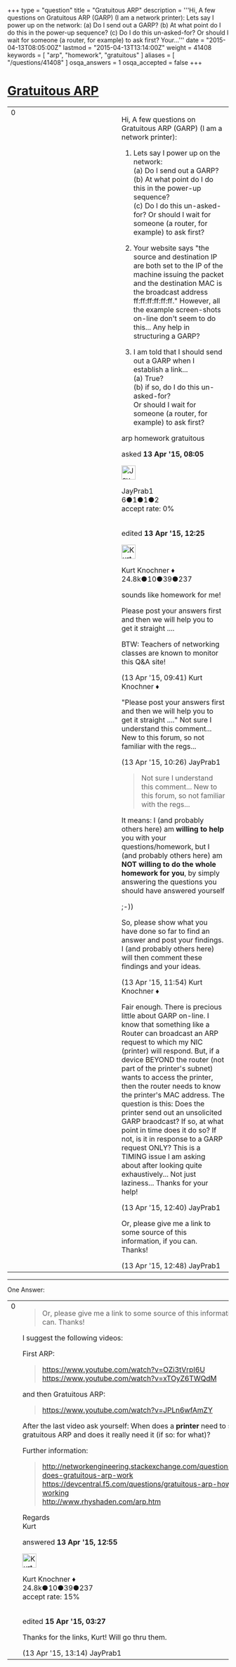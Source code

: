 +++
type = "question"
title = "Gratuitous ARP"
description = '''Hi, A few questions on Gratuitous ARP (GARP) (I am a network printer):   Lets say I power up on the network:  (a) Do I send out a GARP?  (b) At what point do I do this in the power-up sequence?  (c) Do I do this un-asked-for? Or should I wait for someone (a router, for example) to ask first?    Your...'''
date = "2015-04-13T08:05:00Z"
lastmod = "2015-04-13T13:14:00Z"
weight = 41408
keywords = [ "arp", "homework", "gratuitous" ]
aliases = [ "/questions/41408" ]
osqa_answers = 1
osqa_accepted = false
+++

<div class="headNormal">

# [Gratuitous ARP](/questions/41408/gratuitous-arp)

</div>

<div id="main-body">

<div id="askform">

<table id="question-table" style="width:100%;"><colgroup><col style="width: 50%" /><col style="width: 50%" /></colgroup><tbody><tr class="odd"><td style="width: 30px; vertical-align: top"><div class="vote-buttons"><span id="post-41408-upvote" class="ajax-command post-vote up" rel="nofollow" title="I like this post (click again to cancel)"> </span><div id="post-41408-score" class="post-score" title="current number of votes">0</div><span id="post-41408-downvote" class="ajax-command post-vote down" rel="nofollow" title="I dont like this post (click again to cancel)"> </span> <span id="favorite-mark" class="ajax-command favorite-mark" rel="nofollow" title="mark/unmark this question as favorite (click again to cancel)"> </span><div id="favorite-count" class="favorite-count"></div></div></td><td><div id="item-right"><div class="question-body"><p>Hi, A few questions on Gratuitous ARP (GARP) (I am a network printer):</p><ol><li><p>Lets say I power up on the network:<br />
(a) Do I send out a GARP?<br />
(b) At what point do I do this in the power-up sequence?<br />
(c) Do I do this un-asked-for? Or should I wait for someone (a router, for example) to ask first?<br />
</p></li><li><p>Your website says "the source and destination IP are both set to the IP of the machine issuing the packet and the destination MAC is the broadcast address ff:ff:ff:ff:ff:ff." However, all the example screen-shots on-line don't seem to do this... Any help in structuring a GARP?</p></li><li><p>I am told that I should send out a GARP when I establish a link...<br />
(a) True?<br />
(b) if so, do I do this un-asked-for?<br />
Or should I wait for someone (a router, for example) to ask first?<br />
</p></li></ol></div><div id="question-tags" class="tags-container tags"><span class="post-tag tag-link-arp" rel="tag" title="see questions tagged &#39;arp&#39;">arp</span> <span class="post-tag tag-link-homework" rel="tag" title="see questions tagged &#39;homework&#39;">homework</span> <span class="post-tag tag-link-gratuitous" rel="tag" title="see questions tagged &#39;gratuitous&#39;">gratuitous</span></div><div id="question-controls" class="post-controls"></div><div class="post-update-info-container"><div class="post-update-info post-update-info-user"><p>asked <strong>13 Apr '15, 08:05</strong></p><img src="https://secure.gravatar.com/avatar/e9e05fc7c9eeb7212b6f17c6a7bdf356?s=32&amp;d=identicon&amp;r=g" class="gravatar" width="32" height="32" alt="JayPrab1&#39;s gravatar image" /><p><span>JayPrab1</span><br />
<span class="score" title="6 reputation points">6</span><span title="1 badges"><span class="badge1">●</span><span class="badgecount">1</span></span><span title="1 badges"><span class="silver">●</span><span class="badgecount">1</span></span><span title="2 badges"><span class="bronze">●</span><span class="badgecount">2</span></span><br />
<span class="accept_rate" title="Rate of the user&#39;s accepted answers">accept rate:</span> <span title="JayPrab1 has no accepted answers">0%</span> </br></br></p></div><div class="post-update-info post-update-info-edited"><p><span> edited <strong>13 Apr '15, 12:25</strong> </span></p><img src="https://secure.gravatar.com/avatar/23b7bf5b13bc2c98b2e8aa9869ca5d75?s=32&amp;d=identicon&amp;r=g" class="gravatar" width="32" height="32" alt="Kurt%20Knochner&#39;s gravatar image" /><p><span>Kurt Knochner ♦</span><br />
<span class="score" title="24767 reputation points"><span>24.8k</span></span><span title="10 badges"><span class="badge1">●</span><span class="badgecount">10</span></span><span title="39 badges"><span class="silver">●</span><span class="badgecount">39</span></span><span title="237 badges"><span class="bronze">●</span><span class="badgecount">237</span></span></br></p></div></div><div id="comments-container-41408" class="comments-container"><span id="41409"></span><div id="comment-41409" class="comment"><div id="post-41409-score" class="comment-score"></div><div class="comment-text"><p>sounds like homework for me!</p><p>Please post your answers first and then we will help you to get it straight ....</p><p>BTW: Teachers of networking classes are known to monitor this Q&amp;A site!</p></div><div id="comment-41409-info" class="comment-info"><span class="comment-age">(13 Apr '15, 09:41)</span> <span class="comment-user userinfo">Kurt Knochner ♦</span></div></div><span id="41410"></span><div id="comment-41410" class="comment"><div id="post-41410-score" class="comment-score"></div><div class="comment-text"><p>"Please post your answers first and then we will help you to get it straight ...." Not sure I understand this comment... New to this forum, so not familiar with the regs...</p></div><div id="comment-41410-info" class="comment-info"><span class="comment-age">(13 Apr '15, 10:26)</span> <span class="comment-user userinfo">JayPrab1</span></div></div><span id="41411"></span><div id="comment-41411" class="comment"><div id="post-41411-score" class="comment-score"></div><div class="comment-text"><blockquote><p>Not sure I understand this comment... New to this forum, so not familiar with the regs...</p></blockquote><p>It means: I (and probably others here) am <strong>willing to help</strong> you with your questions/homework, but I (and probably others here) am <strong>NOT willing to do the whole homework for you</strong>, by simply answering the questions you should have answered yourself</p><p>;-))</p><p>So, please show what you have done so far to find an answer and post your findings. I (and probably others here) will then comment these findings and your ideas.</p></div><div id="comment-41411-info" class="comment-info"><span class="comment-age">(13 Apr '15, 11:54)</span> <span class="comment-user userinfo">Kurt Knochner ♦</span></div></div><span id="41413"></span><div id="comment-41413" class="comment"><div id="post-41413-score" class="comment-score"></div><div class="comment-text"><p>Fair enough. There is precious little about GARP on-line. I know that something like a Router can broadcast an ARP request to which my NIC (printer) will respond. But, if a device BEYOND the router (not part of the printer's subnet) wants to access the printer, then the router needs to know the printer's MAC address. The question is this: Does the printer send out an unsolicited GARP braodcast? If so, at what point in time does it do so? If not, is it in response to a GARP request ONLY? This is a TIMING issue I am asking about after looking quite exhaustively... Not just laziness... Thanks for your help!</p></div><div id="comment-41413-info" class="comment-info"><span class="comment-age">(13 Apr '15, 12:40)</span> <span class="comment-user userinfo">JayPrab1</span></div></div><span id="41414"></span><div id="comment-41414" class="comment"><div id="post-41414-score" class="comment-score"></div><div class="comment-text"><p>Or, please give me a link to some source of this information, if you can. Thanks!</p></div><div id="comment-41414-info" class="comment-info"><span class="comment-age">(13 Apr '15, 12:48)</span> <span class="comment-user userinfo">JayPrab1</span></div></div></div><div id="comment-tools-41408" class="comment-tools"></div><div class="clear"></div><div id="comment-41408-form-container" class="comment-form-container"></div><div class="clear"></div></div></td></tr></tbody></table>

------------------------------------------------------------------------

<div class="tabBar">

<span id="sort-top"></span>

<div class="headQuestions">

One Answer:

</div>

</div>

<span id="41415"></span>

<div id="answer-container-41415" class="answer">

<table style="width:100%;"><colgroup><col style="width: 50%" /><col style="width: 50%" /></colgroup><tbody><tr class="odd"><td style="width: 30px; vertical-align: top"><div class="vote-buttons"><span id="post-41415-upvote" class="ajax-command post-vote up" rel="nofollow" title="I like this post (click again to cancel)"> </span><div id="post-41415-score" class="post-score" title="current number of votes">0</div><span id="post-41415-downvote" class="ajax-command post-vote down" rel="nofollow" title="I dont like this post (click again to cancel)"> </span></div></td><td><div class="item-right"><div class="answer-body"><blockquote><p>Or, please give me a link to some source of this information, if you can. Thanks!</p></blockquote><p>I suggest the following videos:</p><p>First ARP:</p><blockquote><p><a href="https://www.youtube.com/watch?v=OZi3tVrpI6U">https://www.youtube.com/watch?v=OZi3tVrpI6U</a><br />
<a href="https://www.youtube.com/watch?v=xTOyZ6TWQdM">https://www.youtube.com/watch?v=xTOyZ6TWQdM</a><br />
</p></blockquote><p>and then Gratuitous ARP:</p><blockquote><p><a href="https://www.youtube.com/watch?v=JPLn6wfAmZY">https://www.youtube.com/watch?v=JPLn6wfAmZY</a><br />
</p></blockquote><p>After the last video ask yourself: When does a <strong>printer</strong> need to send a gratuitous ARP and does it really need it (if so: for what)?</p><p>Further information:</p><blockquote><p><a href="http://networkengineering.stackexchange.com/questions/7713/how-does-gratuitous-arp-work">http://networkengineering.stackexchange.com/questions/7713/how-does-gratuitous-arp-work</a><br />
<a href="https://devcentral.f5.com/questions/gratuitous-arp-how-its-working">https://devcentral.f5.com/questions/gratuitous-arp-how-its-working</a><br />
<a href="http://www.rhyshaden.com/arp.htm">http://www.rhyshaden.com/arp.htm</a></p></blockquote><p>Regards<br />
Kurt</p></div><div class="answer-controls post-controls"></div><div class="post-update-info-container"><div class="post-update-info post-update-info-user"><p>answered <strong>13 Apr '15, 12:55</strong></p><img src="https://secure.gravatar.com/avatar/23b7bf5b13bc2c98b2e8aa9869ca5d75?s=32&amp;d=identicon&amp;r=g" class="gravatar" width="32" height="32" alt="Kurt%20Knochner&#39;s gravatar image" /><p><span>Kurt Knochner ♦</span><br />
<span class="score" title="24767 reputation points"><span>24.8k</span></span><span title="10 badges"><span class="badge1">●</span><span class="badgecount">10</span></span><span title="39 badges"><span class="silver">●</span><span class="badgecount">39</span></span><span title="237 badges"><span class="bronze">●</span><span class="badgecount">237</span></span><br />
<span class="accept_rate" title="Rate of the user&#39;s accepted answers">accept rate:</span> <span title="Kurt Knochner has 344 accepted answers">15%</span> </br></br></p></div><div class="post-update-info post-update-info-edited"><p><span> edited <strong>15 Apr '15, 03:27</strong> </span></p></div></div><div id="comments-container-41415" class="comments-container"><span id="41417"></span><div id="comment-41417" class="comment"><div id="post-41417-score" class="comment-score"></div><div class="comment-text"><p>Thanks for the links, Kurt! Will go thru them.</p></div><div id="comment-41417-info" class="comment-info"><span class="comment-age">(13 Apr '15, 13:14)</span> <span class="comment-user userinfo">JayPrab1</span></div></div></div><div id="comment-tools-41415" class="comment-tools"></div><div class="clear"></div><div id="comment-41415-form-container" class="comment-form-container"></div><div class="clear"></div></div></td></tr></tbody></table>

</div>

<div class="paginator-container-left">

</div>

</div>

</div>

